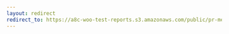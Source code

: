```yaml
---
layout: redirect
redirect_to: https://a8c-woo-test-reports.s3.amazonaws.com/public/pr-merge/44647/api/index.html
---
```

